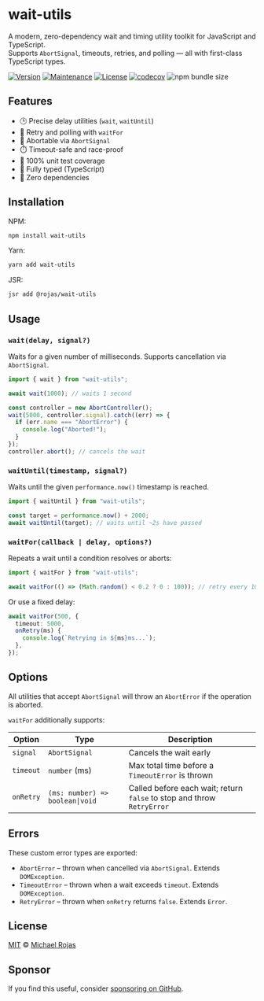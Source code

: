 # wait-utils

A modern, zero-dependency wait and timing utility toolkit for JavaScript and TypeScript.  
Supports `AbortSignal`, timeouts, retries, and polling — all with first-class TypeScript types.

[![Version](https://img.shields.io/npm/v/wait-utils.svg)](https://www.npmjs.com/package/wait-utils)
[![Maintenance](https://img.shields.io/maintenance/yes/2025)](https://github.com/havelessbemore/wait-utils/graphs/commit-activity)
[![License](https://img.shields.io/github/license/havelessbemore/wait-utils.svg)](https://github.com/havelessbemore/wait-utils/blob/master/LICENSE)
[![codecov](https://codecov.io/gh/havelessbemore/wait-utils/graph/badge.svg?token=F362G7C9U0)](https://codecov.io/gh/havelessbemore/wait-utils)
![npm bundle size](https://img.shields.io/bundlephobia/minzip/wait-utils)

## Features

- 🕒 Precise delay utilities (`wait`, `waitUntil`)
- 🔁 Retry and polling with `waitFor`
- 🛑 Abortable via `AbortSignal`
- ⏱️ Timeout-safe and race-proof
- 🧪 100% unit test coverage
- 🧩 Fully typed (TypeScript)
- 🧘 Zero dependencies

## Installation

NPM:

```bash
npm install wait-utils
```

Yarn:

```bash
yarn add wait-utils
```

JSR:

```bash
jsr add @rojas/wait-utils
```

## Usage

### `wait(delay, signal?)`

Waits for a given number of milliseconds. Supports cancellation via `AbortSignal`.

```ts
import { wait } from "wait-utils";

await wait(1000); // waits 1 second

const controller = new AbortController();
wait(5000, controller.signal).catch((err) => {
  if (err.name === "AbortError") {
    console.log("Aborted!");
  }
});
controller.abort(); // cancels the wait
```

### `waitUntil(timestamp, signal?)`

Waits until the given `performance.now()` timestamp is reached.

```ts
import { waitUntil } from "wait-utils";

const target = performance.now() + 2000;
await waitUntil(target); // waits until ~2s have passed
```

### `waitFor(callback | delay, options?)`

Repeats a wait until a condition resolves or aborts:

```ts
import { waitFor } from "wait-utils";

await waitFor(() => (Math.random() < 0.2 ? 0 : 100)); // retry every 100ms
```

Or use a fixed delay:

```ts
await waitFor(500, {
  timeout: 5000,
  onRetry(ms) {
    console.log(`Retrying in ${ms}ms...`);
  },
});
```

## Options

All utilities that accept `AbortSignal` will throw an `AbortError` if the operation is aborted.

`waitFor` additionally supports:

| Option    | Type                            | Description                                                            |
| --------- | ------------------------------- | ---------------------------------------------------------------------- |
| `signal`  | `AbortSignal`                   | Cancels the wait early                                                 |
| `timeout` | `number` (ms)                   | Max total time before a `TimeoutError` is thrown                       |
| `onRetry` | `(ms: number) => boolean\|void` | Called before each wait; return `false` to stop and throw `RetryError` |

## Errors

These custom error types are exported:

- `AbortError` – thrown when cancelled via `AbortSignal`. Extends `DOMException`.
- `TimeoutError` – thrown when a wait exceeds `timeout`. Extends `DOMException`.
- `RetryError` – thrown when `onRetry` returns `false`. Extends `Error`.

## License

[MIT](./LICENSE) © [Michael Rojas](https://github.com/havelessbemore)

## Sponsor

If you find this useful, consider [sponsoring on GitHub](https://github.com/sponsors/havelessbemore).
